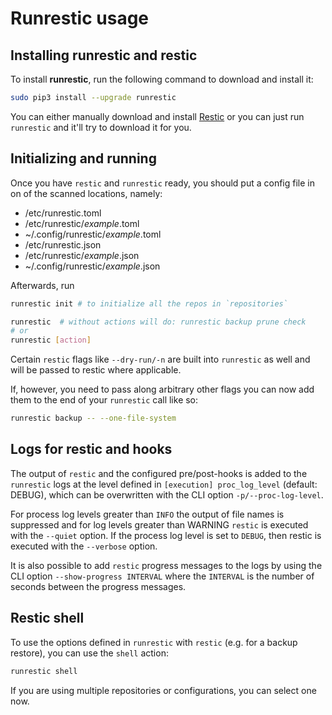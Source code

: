 # Runrestic usage

## Installing runrestic and restic

To install **runrestic**, run the following command to download and install it:

```bash
sudo pip3 install --upgrade runrestic
```

You can either manually download and install [Restic](https://restic.net/) or you can just run `runrestic` and it'll try to download it for you.

## Initializing and running

Once you have `restic` and `runrestic` ready, you should put a config file in on of the scanned locations, namely:

- /etc/runrestic.toml
- /etc/runrestic/_example_.toml
- ~/.config/runrestic/_example_.toml
- /etc/runrestic.json
- /etc/runrestic/_example_.json
- ~/.config/runrestic/_example_.json

Afterwards, run

```bash
runrestic init # to initialize all the repos in `repositories`

runrestic  # without actions will do: runrestic backup prune check
# or
runrestic [action]
```

Certain `restic` flags like `--dry-run/-n` are built into `runrestic` as well and will be passed to restic where applicable.

If, however, you need to pass along arbitrary other flags you can now add them to the end of your `runrestic` call like so:

```bash
runrestic backup -- --one-file-system
```

## Logs for restic and hooks

The output of `restic` and the configured pre/post-hooks is added to the `runrestic` logs at the level defined in
`[execution] proc_log_level` (default: DEBUG), which can be overwritten with the CLI option `-p/--proc-log-level`.

For process log levels greater than `INFO` the output of file names is suppressed and for log levels greater than WARNING
`restic` is executed with the `--quiet` option. If the process log level is set to `DEBUG`, then restic is executed
with the `--verbose` option.

It is also possible to add `restic` progress messages to the logs by using the CLI option `--show-progress INTERVAL`
where the `INTERVAL` is the number of seconds between the progress messages.

## Restic shell

To use the options defined in `runrestic` with `restic` (e.g. for a backup restore), you can use the `shell` action:

```bash
runrestic shell
```

If you are using multiple repositories or configurations, you can select one now.

